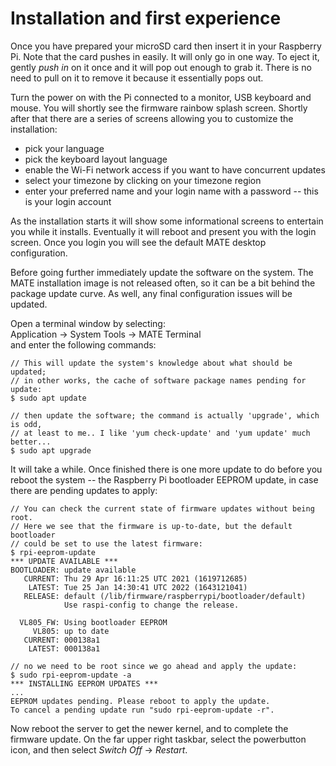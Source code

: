 <!-- -->
# Installation and first experience

Once you have prepared your microSD card then insert it in your Raspberry Pi.
Note that the card pushes in easily.  It will only go in one way.
To eject it, gently *push in* on it once and it will pop out enough to grab it.
There is no need to pull on it to remove it because it essentially pops out.

Turn the power on with the Pi connected to a monitor, USB keyboard and mouse.
You will shortly see the firmware rainbow splash screen.  Shortly after that
there are a series of screens allowing you to customize the installation:

  * pick your language
  * pick the keyboard layout language
  * enable the Wi-Fi network access if you want to have concurrent updates
  * select your timezone by clicking on your timezone region
  * enter your preferred name and your login name with a password -- this
    is your login account

As the installation starts it will show some informational screens to
entertain you while it installs.  Eventually it will reboot and present you
with the login screen.  Once you login you will see the default MATE
desktop configuration.

Before going further immediately update the software on the system.  The
MATE installation image is not released often, so it can be a bit behind
the package update curve.  As well, any final configuration issues will
be updated.

Open a terminal window by selecting:\
   Application -> System Tools -> MATE Terminal\
and enter the following commands:

```shell
// This will update the system's knowledge about what should be updated;
// in other works, the cache of software package names pending for update:
$ sudo apt update

// then update the software; the command is actually 'upgrade', which is odd,
// at least to me.. I like 'yum check-update' and 'yum update' much better...
$ sudo apt upgrade
```

It will take a while.  Once finished there is one more update to do before
you reboot the system -- the Raspberry Pi bootloader EEPROM update, in case
there are pending updates to apply:

```shell
// You can check the current state of firmware updates without being root.
// Here we see that the firmware is up-to-date, but the default bootloader
// could be set to use the latest firmware:
$ rpi-eeprom-update
*** UPDATE AVAILABLE ***
BOOTLOADER: update available
   CURRENT: Thu 29 Apr 16:11:25 UTC 2021 (1619712685)
    LATEST: Tue 25 Jan 14:30:41 UTC 2022 (1643121041)
   RELEASE: default (/lib/firmware/raspberrypi/bootloader/default)
            Use raspi-config to change the release.

  VL805_FW: Using bootloader EEPROM
     VL805: up to date
   CURRENT: 000138a1
    LATEST: 000138a1

// no we need to be root since we go ahead and apply the update:
$ sudo rpi-eeprom-update -a
*** INSTALLING EEPROM UPDATES ***
...
EEPROM updates pending. Please reboot to apply the update.
To cancel a pending update run "sudo rpi-eeprom-update -r".
```

Now reboot the server to get the newer kernel, and to complete the firmware
update.  On the far upper right taskbar, select the powerbutton icon,
and then select  *Switch Off* -> *Restart*.

